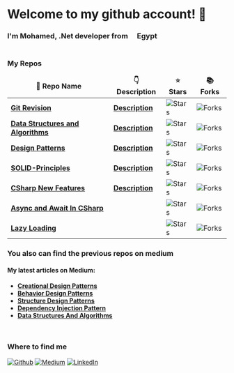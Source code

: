 <h1 > Welcome to my github account! 👋 </h1>


<h3>I'm Mohamed, .Net developer from <img src="https://flagicons.lipis.dev/flags/4x3/eg.svg" width="13"/> <b>Egypt</b>
<br>
<br>
<h3><b>My Repos</b></h3>
<table>
  <thead align="center">
    <tr border: none;>
      <td><b>🎁 Repo Name</b></td>
      <td><b>👇 Description</b></td>
      <td><b>⭐ Stars</b></td>
      <td><b>📚 Forks</b></td>
    </tr>
  </thead>
  <tbody>
    </tr>
      <tr>
      <td><a href="https://github.com/MohamedHashish42/Git-Revision"><b>Git Revision</b></a></td>
      <td><a href="https://github.com/MohamedHashish42/Git-Revision/blob/master/README.md"><b>Description</b></a></td>
      <td><img alt="Stars" src="https://img.shields.io/github/stars/MohamedHashish42/Git-Revision?style=flat-square&labelColor=343b41"/></td>
      <td><img alt="Forks" src="https://img.shields.io/github/forks/MohamedHashish42/Git-Revision?style=flat-square&labelColor=343b41"/></td>
    </tr>
    <tr>
      <td><a href="https://github.com/MohamedHashish42/Data-Structures-And-Algorithms"><b>Data Structures and Algorithms</b></a></td>
      <td><a href="https://github.com/MohamedHashish42/Data-Structures-And-Algorithms/blob/master/README.md"><b>Description</b></a>
      </td>
     <td><img alt="Stars" src="https://img.shields.io/github/stars/MohamedHashish42/Data-Structures-And-Algorithms?style=flat-square&labelColor=343b41"/>
     </td>
      <td><img alt="Forks" src="https://img.shields.io/github/forks/MohamedHashish42/Data-Structures-And-Algorithms?style=flat-square&labelColor=343b41"/>
      </td>
    </tr>
	  <tr>
      <td><a href="https://github.com/MohamedHashish42/Design_Patterns"><b>Design Patterns</b></a></td>
      <td><a href="https://github.com/MohamedHashish42/Design_Patterns/blob/master/README.md"><b>Description</b></a></td>
      <td><img alt="Stars" src="https://img.shields.io/github/stars/MohamedHashish42/Design_Patterns?style=flat-square&labelColor=343b41"/></td>
      <td><img alt="Forks" src="https://img.shields.io/github/forks/MohamedHashish42/Design_Patterns?style=flat-square&labelColor=343b41"/></td>
    </tr>
    <tr>
      <td><a href="https://github.com/MohamedHashish42/SOLID-Principles"><b>SOLID-Principles</b></a></td>
      <td><a href="https://github.com/MohamedHashish42/SOLID-Principles/blob/master/README.md"><b>Description</b></a></td>
      <td><img alt="Stars" src="https://img.shields.io/github/stars/MohamedHashish42/SOLID-Principles?style=flat-square&labelColor=343b41"/></td>
      <td><img alt="Forks" src="https://img.shields.io/github/forks/MohamedHashish42/SOLID-Principles?style=flat-square&labelColor=343b41"/></td>
    </tr>
       <tr>
      <td><a href="https://github.com/MohamedHashish42/CSharp-New-Features"><b>CSharp New Features</b></a></td>
      <td><a href="https://github.com/MohamedHashish42/CSharp-New-Features/blob/master/README.md"><b>Description</b></a></td>
      <td><img alt="Stars" src="https://img.shields.io/github/stars/MohamedHashish42/CSharp-New-Features?style=flat-square&labelColor=343b41"/></td>
      <td><img alt="Forks" src="https://img.shields.io/github/forks/MohamedHashish42/CSharp-New-Features?style=flat-square&labelColor=343b41"/></td>
    </tr>
    <tr>
      <td><a href="https://github.com/MohamedHashish42/AsyncAndAwaitInCSharp"><b>Async and Await In CSharp</b></a></td>
      <td></td>
      <td><img alt="Stars" src="https://img.shields.io/github/stars/MohamedHashish42/AsyncAndAwaitInCSharp?style=flat-square&labelColor=343b41"/></td>
      <td><img alt="Forks" src="https://img.shields.io/github/forks/MohamedHashish42/AsyncAndAwaitInCSharp?style=flat-square&labelColor=343b41"/></td>
    </tr>
    <tr>
      <td><a href="https://github.com/MohamedHashish42/LazyLoading"><b>Lazy Loading</b></a></td>
      <td></td>
      <td><img alt="Stars" src="https://img.shields.io/github/stars/MohamedHashish42/LazyLoading?style=flat-square&labelColor=343b41"/></td>
      <td><img alt="Forks" src="https://img.shields.io/github/forks/MohamedHashish42/LazyLoading?style=flat-square&labelColor=343b41"/></td>
    </tr>

  </tbody>
</table>

<h3><b>You also can find the previous repos on medium</b></h3>

<h4><b>My latest articles on Medium:</b></h4>
<ul>
  <li><a href="https://medium.com/@mohamed.hashish42/creational-design-patterns-c12a189cd30a">
    <b>Creational Design Patterns</b></a>
  </li>
  <li><a href="https://medium.com/@mohamed.hashish42/behavior-design-patterns-d5416900286b">
    <b>Behavior Design Patterns</b></a>
  </li>
  <li><a href="https://medium.com/@mohamed.hashish42/structural-design-patterns-46a82eef32e2">
    <b>Structure Design Patterns</b></a>
  </li>
    <li><a href="https://medium.com/@mohamed.hashish42/dependency-injection-pattern-with-examples-659cc57da03d">
    <b>Dependency Injection Pattern</b></a>
  </li>
  </li>
    <li><a href="https://medium.com/@mohamed.hashish42/data-structures-and-algorithms-6a7c593be673">
    <b>Data Structures And Algorithms</b></a>
  </li>
</ul>
<br>
<h3><b>Where to find me</b></h3>
<p>
<a href="https://github.com/MohamedHashish42" target="_blank"><img alt="Github" src="https://img.shields.io/badge/GitHub-%2312100E.svg?&style=for-the-badge&logo=Github&logoColor=white"></a> 
<a href="https://medium.com/@mohamed.hashish42/lists" target="_blank"><img alt="Medium" src="https://img.shields.io/badge/Medium-%2312100E.svg?&style=for-the-badge&logo=Medium&logoColor=white%22" /></a> 
 <a href="https://www.linkedin.com/in/mohamed-hashish-159158a2/" target="_blank"><img alt="LinkedIn" src="https://img.shields.io/badge/linkedin-%230077B5.svg?&style=for-the-badge&logo=linkedin&logoColor=white" /></a> 

</p>
